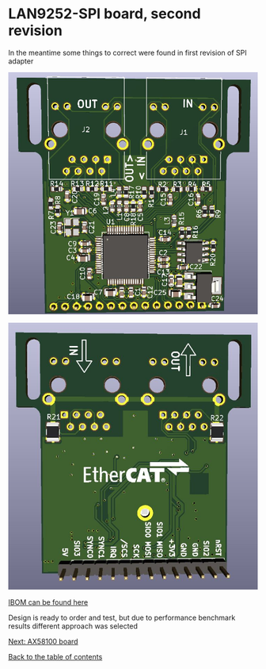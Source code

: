 # LAN9252-SPI board, second revision

In the meantime some things to correct were found in first revision of SPI adapter


![lan9252spi_rev2_top](img/lan9252rev2_top.JPG "LAN9252-SPI rev 2 render top")

![lan9252spi_rev2_bottom](img/lan9252rev2_bottom.JPG "LAN9252-SPI rev 2 render bottom")

[IBOM can be found here](https://kubabuda.github.io/ecat_servo/html/lan9252rev2_ibom.html)

Design is ready to order and test, but due to performance benchmark results different approach was selected

[Next: AX58100 board](https://kubabuda.github.io/ecat_servo/006-ax58100-board)

[Back to the table of contents](https://kubabuda.github.io/ecat_servo)
